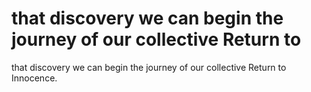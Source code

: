 # that discovery we can begin the journey of our collective Return to

that discovery we can begin the journey of our collective Return to
Innocence.